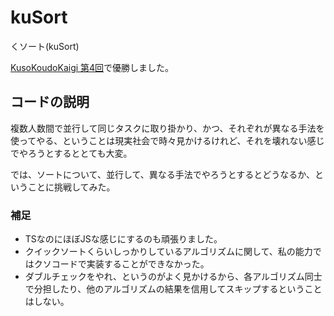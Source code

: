 # kuSort

くソート(kuSort)

[KusoKoudoKaigi 第4回](https://docs.google.com/presentation/d/1gIa9l3XxOmi_2Q_FrWndeoFt9_-WBgtt6PRaoY0y-hM/edit#slide=id.gd466d2923a_1_102)で優勝しました。

## コードの説明

複数人数間で並行して同じタスクに取り掛かり、かつ、それぞれが異なる手法を使ってやる、ということは現実社会で時々見かけるけれど、それを壊れない感じでやろうとするととても大変。

では、ソートについて、並行して、異なる手法でやろうとするとどうなるか、ということに挑戦してみた。
  
### 補足

- TSなのにほぼJSな感じにするのも頑張りました。
- クイックソートくらいしっかりしているアルゴリズムに関して、私の能力ではクソコードで実装することができなかった。
- ダブルチェックをやれ、というのがよく見かけるから、各アルゴリズム同士で分担したり、他のアルゴリズムの結果を信用してスキップするということはしない。
